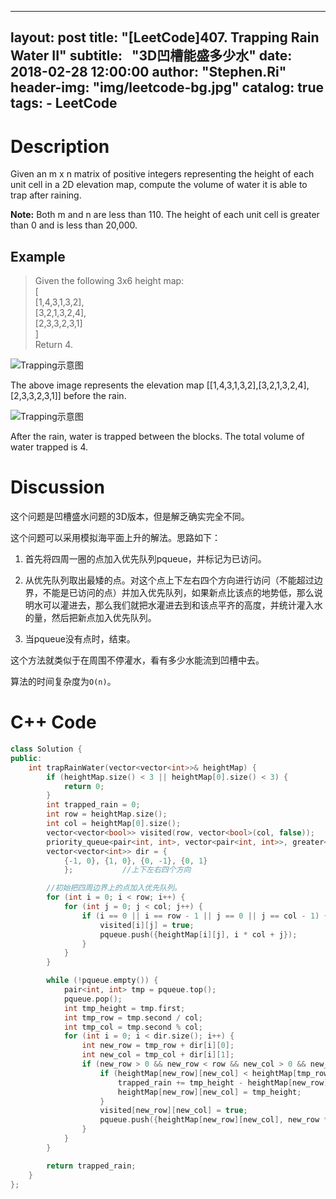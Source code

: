 
---
layout:     post
title:      "[LeetCode]407. Trapping Rain Water II"
subtitle:   "3D凹槽能盛多少水"
date:       2018-02-28 12:00:00
author:     "Stephen.Ri"
header-img: "img/leetcode-bg.jpg"
catalog: true
tags:
    - LeetCode
---

Description
===========

Given an m x n matrix of positive integers representing the height of each unit cell in a 2D elevation map, compute the volume of water it is able to trap after raining.

**Note:**
Both m and n are less than 110. The height of each unit cell is greater than 0 and is less than 20,000.

Example
-------

> Given the following 3x6 height map:  
[  
  [1,4,3,1,3,2],  
  [3,2,1,3,2,4],  
  [2,3,3,2,3,1]  
]  
Return 4.

![Trapping示意图]({{site.baseurl}}/img/imgInBlog/trap2.png)

The above image represents the elevation map [[1,4,3,1,3,2],[3,2,1,3,2,4],[2,3,3,2,3,1]] before the rain.

![Trapping示意图]({{site.baseurl}}/img/imgInBlog/trap3.png)

After the rain, water is trapped between the blocks. The total volume of water trapped is 4.

Discussion
=======

这个问题是凹槽盛水问题的3D版本，但是解乏确实完全不同。

这个问题可以采用模拟海平面上升的解法。思路如下：

1. 首先将四周一圈的点加入优先队列pqueue，并标记为已访问。

2. 从优先队列取出最矮的点。对这个点上下左右四个方向进行访问（不能超过边界，不能是已访问的点）并加入优先队列，如果新点比该点的地势低，那么说明水可以灌进去，那么我们就把水灌进去到和该点平齐的高度，并统计灌入水的量，然后把新点加入优先队列。

3. 当pqueue没有点时，结束。

这个方法就类似于在周围不停灌水，看有多少水能流到凹槽中去。

算法的时间复杂度为`O(n)`。

C++ Code
====

```cpp
class Solution {
public:
    int trapRainWater(vector<vector<int>>& heightMap) {
        if (heightMap.size() < 3 || heightMap[0].size() < 3) {
            return 0;
        }
        int trapped_rain = 0;
        int row = heightMap.size();
        int col = heightMap[0].size();
        vector<vector<bool>> visited(row, vector<bool>(col, false));            //记录该处是否被访问过
        priority_queue<pair<int, int>, vector<pair<int, int>>, greater<pair<int, int>>> pqueue;            //优先队列
        vector<vector<int>> dir = {
            {-1, 0}, {1, 0}, {0, -1}, {0, 1}
            };           //上下左右四个方向

        //初始把四周边界上的点加入优先队列。
        for (int i = 0; i < row; i++) {
            for (int j = 0; j < col; j++) {
                if (i == 0 || i == row - 1 || j == 0 || j == col - 1) {
                    visited[i][j] = true;
                    pqueue.push({heightMap[i][j], i * col + j});
                }
            }
        }

        while (!pqueue.empty()) {
            pair<int, int> tmp = pqueue.top();
            pqueue.pop();
            int tmp_height = tmp.first;
            int tmp_row = tmp.second / col;
            int tmp_col = tmp.second % col;
            for (int i = 0; i < dir.size(); i++) {
                int new_row = tmp_row + dir[i][0];
                int new_col = tmp_col + dir[i][1];
                if (new_row > 0 && new_row < row && new_col > 0 && new_col < col && visited[new_row][new_col] == false) {           //只访问未访问过的点
                    if (heightMap[new_row][new_col] < heightMap[tmp_row][tmp_col]) {
                        trapped_rain += tmp_height - heightMap[new_row][new_col];
                        heightMap[new_row][new_col] = tmp_height;
                    }
                    visited[new_row][new_col] = true;
                    pqueue.push({heightMap[new_row][new_col], new_row * col + new_col});
                }
            }
        }

        return trapped_rain;
    }
};
```
